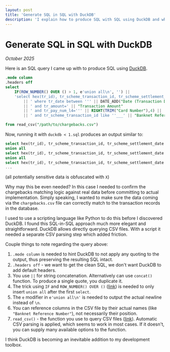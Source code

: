 ```yaml
---
layout: post
title: 'Generate SQL in SQL with DuckDB'
description: 'I explain how to produce SQL with SQL using DuckDB and why it can be useful'
---
```


# Generate SQL in SQL with DuckDB

_October 2025_

Here is an SQL query I came up with to produce SQL using [DuckDB](https://duckdb.org/).

```sql
.mode column
.headers off
select
    IF(ROW_NUMBER() OVER () > 1, e'union all\n', '') ||
    'select hex(tr_id), tr_scheme_transaction_id, tr_scheme_settlement_date from transactions'
        || ' where tr_date between ''' || DATE_ADD("Date (Transaction Date)",-1) || ''' and ''' || DATE_ADD("Date (Transaction Date)",1) || ''''
        || ' and tr_amount=' || "Transaction Amount"
        || ' and tr_pay_num_l4=''' || RIGHT(TRIM("Card Number"),4) || ''''
        || ' and tr_scheme_transaction_id like ''___' || "Banknet Reference Number" || ''''

from read_csv("/path/to/chargebacks.csv")
```

Now, running it with `duckdb < 1.sql` produces an output similar to:

```sql
select hex(tr_id), tr_scheme_transaction_id, tr_scheme_settlement_date from transactions where tr_date between '2025-XX-XX' and '2025-XX-XX' and tr_amount=XX.95 and tr_pay_num_l4='XXXX' and tr_scheme_transaction_id like '___XXXXXX'                                                                                                      
union all
select hex(tr_id), tr_scheme_transaction_id, tr_scheme_settlement_date from transactions where tr_date between '2025-XX-XX' and '2025-XX-XX' and tr_amount=XX.95 and tr_pay_num_l4='XXXX' and tr_scheme_transaction_id like '___XXXXXX'                                                                                              
union all
select hex(tr_id), tr_scheme_transaction_id, tr_scheme_settlement_date from transactions where tr_date between '2025-XX-XX' and '2025-XX-XX' and tr_amount=XX.95 and tr_pay_num_l4='XXXX' and tr_scheme_transaction_id like '___XXXXXX'
...
```
(all potentially sensitive data is obfuscated with `X`)

Why may this be even needed? In this case I needed to confirm the chargebacks matching logic against real data before committing to actual implementation. Simply speaking, I wanted to make sure the data coming via the `chargebacks.csv` file can correctly match to the transaction records in the database.

I used to use a scripting language like Python to do this before I discovered DuckDB. I found this SQL-in-SQL approach much more elegant and straightforward. DuckDB allows directly querying CSV files. With a script it needed a separate CSV parsing step which added friction. 

Couple things to note regarding the query above:

1. `.mode column` is needed to hint DuckDB to not apply any quoting to the output, thus preserving the resulting SQL intact.
2. `.headers off` - we want to get the clean SQL, we don't want DuckDB to add default headers.
3. You use `||` for string concatenation. Alternatively can use `concat()` function. To produce a single quote, you duplicate it.
4. The trick using `IF` and `ROW_NUMBER() OVER ()` ([link](https://duckdb.org/docs/stable/sql/functions/window_functions)) is needed to only insert `union all` after the first `select`.
5. The `e` modifier in `e'union all\n'` is needed to output the actual newline instead of `\n`. 
6. You can reference columns in the CSV file by their actual names (like `"Banknet Reference Number"`), not necessarily their position.
7. `read_csv()` - the function you use to query CSV files ([link](https://duckdb.org/docs/stable/data/csv/overview)). Automatic CSV parsing is applied, which seems to work in most cases. If it doesn't, you can supply many available options to the function.

I think DuckDB is becoming an inevitable addition to my development toolbox.
